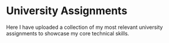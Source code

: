 # University Assignments

Here I have uploaded a collection of my most relevant university assignments to showcase my core technical skills.
